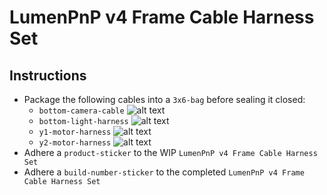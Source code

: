 # LumenPnP v4 Frame Cable Harness Set

## Instructions

- Package the following cables into a `3x6-bag` before sealing it closed:
    - `bottom-camera-cable`
        ![alt text](img/bottom-camera-cable.JPG)
    - `bottom-light-harness`
        ![alt text](img/bottom-light-harness.JPG)
    - `y1-motor-harness`
        ![alt text](img/y1-motor-harness.JPG)
    - `y2-motor-harness`
        ![alt text](img/y2-motor-harness.JPG)
- Adhere a `product-sticker` to the WIP `LumenPnP v4 Frame Cable Harness Set`
- Adhere a `build-number-sticker` to the completed `LumenPnP v4 Frame Cable Harness Set`

